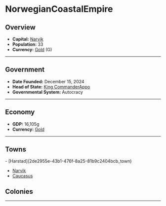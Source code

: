 <!--UNDEDITED FILE, remove this entire line if this file has been edited!-->
# <!--NAME-->NorwegianCoastalEmpire<!--NAME-->

## Overview

- **Capital:** <!--CAPITAL_LINK-->[Narvik](99bea6d4-fc8c-4d16-8a8d-3bee77a27429_town)<!--CAPITAL_LINK-->
- **Population:** <!--POPULATION-->33<!--POPULATION-->
- **Currency:** <!--CURRENCY_LINK-->[Gold](Gold_currency)<!--CURRENCY_LINK--> (<!--CURRENCY_ABV-->G<!--CURRENCY_ABV-->)

---

## Government

- **Date Founded:** <!--FOUNDED-->December 15, 2024<!--FOUNDED-->
- **Head of State:** <!--LEADER_TITLE_LINK-->[King CommanderAppo](CommanderAppo_user)<!--LEADER_TITLE_LINK-->
- **Governmental System:** <!--GOVERNMENT-->Autocracy<!--GOVERNMENT-->

---

## Economy

- **GDP:** <!--GDP-->16,105g<!--GDP-->
- **Currency:** <!--CURRENCY_LINK-->[Gold](Gold_currency)<!--CURRENCY_LINK-->

---

## Towns

<!--TOWNS-->- [Harstad](2de2955e-43b1-476f-8a25-81b9c2404bcb_town)
- [Narvik](99bea6d4-fc8c-4d16-8a8d-3bee77a27429_town)
- [Caucasus](497b902b-4bff-4a9c-831e-0fc8343406ad_town)<!--TOWNS-->

## Colonies

<!--COLONIES--><!--COLONIES-->

---